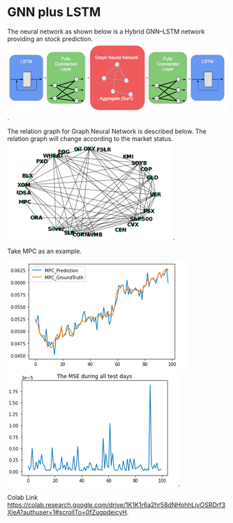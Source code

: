 # GNN plus LSTM
The neural network as shown below is a Hybrid GNN–LSTM network providing an stock prediction.  
![image](neuralNet.png). 


The relation graph for Graph Neural Network is described below. The relation graph will change according to the market status.   
![image](netgraph.png).          

Take MPC as an example.      
   
![image](predvstruth.png)
![image](GNNplusLSTMperformance.png).  


Colab Link  
https://colab.research.google.com/drive/1K1K1r6a2hr58dNHohhLjvOSRDrf3XleA?authuser=1#scrollTo=0fZugpdeicyH.  
